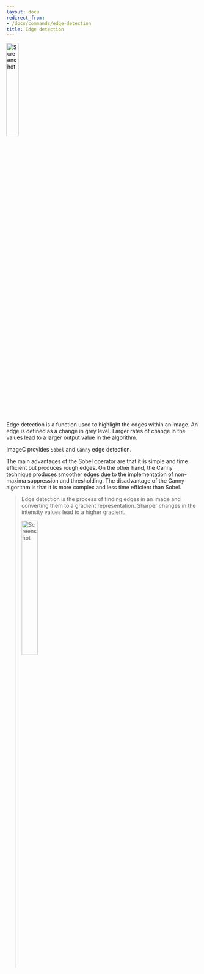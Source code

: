 ```yaml
---
layout: docu
redirect_from:
- /docs/commands/edge-detection
title: Edge detection
---
```


<img src="{{ site.baseurl }}/images/commands/edge-detection-screenshot.png" alt="Screenshot" style="width: 25%; height: auto;">


Edge detection is a function used to highlight the edges within an image.
An edge is defined as a change in grey level.
Larger rates of change in the values lead to a larger output value in the algorithm.

ImageC provides `Sobel` and `Canny` edge detection.


The main advantages of the Sobel operator are that it is simple and time efficient but produces rough edges.
On the other hand, the Canny technique produces smoother edges due to the implementation of non-maxima suppression and thresholding. 
The disadvantage of the Canny algorithm is that it is more complex and less time efficient than Sobel.


> Edge detection is the process of finding edges in an image and converting them to a gradient representation.
> Sharper changes in the intensity values lead to a higher gradient.
> 
> <img src="{{ site.baseurl }}/images/commands/edge-detection.drawio.svg" alt="Screenshot" style="width: 30%; height: auto;">
>